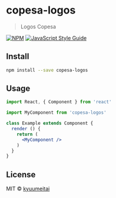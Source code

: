 # copesa-logos

> Logos Copesa

[![NPM](https://img.shields.io/npm/v/copesa-logos.svg)](https://www.npmjs.com/package/copesa-logos) [![JavaScript Style Guide](https://img.shields.io/badge/code_style-standard-brightgreen.svg)](https://standardjs.com)

## Install

```bash
npm install --save copesa-logos
```

## Usage

```jsx
import React, { Component } from 'react'

import MyComponent from 'copesa-logos'

class Example extends Component {
  render () {
    return (
      <MyComponent />
    )
  }
}
```

## License

MIT © [kyuumeitai](https://github.com/kyuumeitai)
